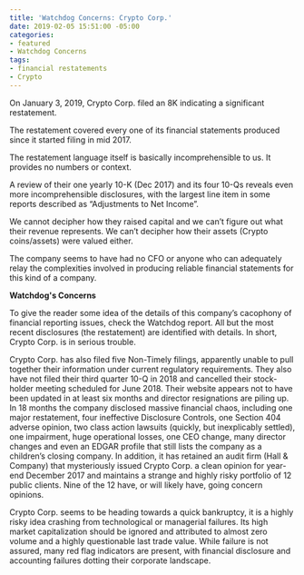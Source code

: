 ```yaml
---
title: 'Watchdog Concerns: Crypto Corp.'
date: 2019-02-05 15:51:00 -05:00
categories:
- featured
- Watchdog Concerns
tags:
- financial restatements
- Crypto
---
```


On January 3, 2019, Crypto Corp. filed an 8K indicating a significant restatement.  

The restatement covered every one of its financial statements produced since it started filing in mid 2017. 

The restatement language itself is basically incomprehensible to us.  It provides no numbers or context.

A review of their one yearly 10-K (Dec 2017) and its four 10-Qs reveals even more incomprehensible disclosures, with the largest line item in some reports described as “Adjustments to Net Income”.  

We cannot decipher how they raised capital and we can’t figure out what their revenue represents.  We can’t decipher how their assets (Crypto coins/assets) were valued either. 

The company seems to have had no CFO or anyone who can adequately relay the complexities involved in producing reliable financial statements for this kind of a company.

**Watchdog's Concerns**

To give the reader some idea of the details of this company’s cacophony of financial reporting issues, check the Watchdog report.  All but the most recent disclosures (the restatement) are identified with details.  In short, Crypto Corp. is in serious trouble.

Crypto Corp. has also filed five Non-Timely filings, apparently unable to pull together their information under current regulatory requirements.  They also have not filed their third quarter 10-Q in 2018 and cancelled their stock-holder meeting scheduled for June 2018.  Their website appears not to have been updated in at least six months and director resignations are piling up. In 18 months the company disclosed massive financial chaos, including one major restatement, four ineffective Disclosure Controls, one Section 404 adverse opinion, two class action lawsuits (quickly, but inexplicably settled), one impairment, huge operational losses, one CEO change, many director changes and even an EDGAR profile that still lists the company as a children’s closing company.  In addition, it has retained an audit firm (Hall & Company) that mysteriously issued Crypto Corp. a clean opinion for year-end December 2017 and maintains a strange and highly risky portfolio of 12 public clients.  Nine of the 12 have, or will likely have, going concern opinions.

Crypto Corp. seems to be heading towards a quick bankruptcy, it is a highly risky idea crashing from technological or managerial failures.  Its high market capitalization should be ignored and attributed to almost zero volume and a highly questionable last trade value.  While failure is not assured, many red flag indicators are present, with financial disclosure and accounting failures dotting their corporate landscape.
